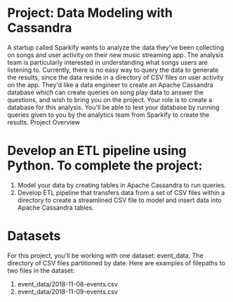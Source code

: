# <h1>Project: Data Modeling with Cassandra </h1>

A startup called Sparkify wants to analyze the data they've been collecting on songs and user activity on their new music streaming app. The analysis team is particularly interested in understanding what songs users are listening to. Currently, there is no easy way to query the data to generate the results, since the data reside in a directory of CSV files on user activity on the app.
They'd like a data engineer to create an Apache Cassandra database which can create queries on song play data to answer the questions, and wish to bring you on the project. Your role is to create a database for this analysis. You'll be able to test your database by running queries given to you by the analytics team from Sparkify to create the results.
Project Overview

# <h1>Develop an ETL pipeline using Python. To complete the project: </h1>
1.	Model your data by creating tables in Apache Cassandra to run queries. 
2.	Develop ETL pipeline that transfers data from a set of CSV files within a directory to create a streamlined CSV file to model and insert data into Apache Cassandra tables.

# <h1> Datasets </h1>
For this project, you'll be working with one dataset: event_data. The directory of CSV files partitioned by date. Here are examples of filepaths to two files in the dataset:

1. event_data/2018-11-08-events.csv
2. event_data/2018-11-09-events.csv


